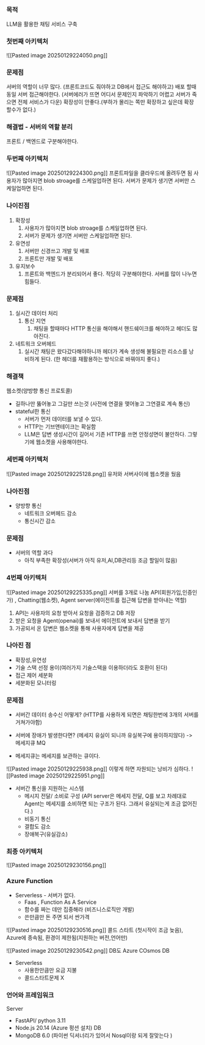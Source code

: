 ### 목적
LLM을 활용한 채팅 서비스 구축

### 첫번째 아키텍처
![[Pasted image 20250129224050.png]]
### 문제점 
서버의 역할이 너무 많다. (프론트코드도 줘야하고 DB에서 접근도 해야하고)
배포 할때 동일 서버 접근해야한다. (서버에러가 뜨면 어디서 문제인지 파악하기 어렵고 서버가 죽으면 전체 서비스가 다운)
확장성이 안좋다.(부하가 몰리는 쪽만 확장하고 싶은데 확장할수가 없다.)
### 해결법 - 서버의 역할 분리
프론트 / 백엔드로 구분해야한다.

### 두번째 아키텍처
![[Pasted image 20250129224300.png]]
프론트파일을 클라우드에 올려두면 됨
사용자가 많아지면 blob stroage를 스케일업하면 된다.
서버가 문제가 생기면 서버만 스케일업하면 된다.
### 나이진점
1. 확장성
	1. 사용자가 많아지면 blob stroage를 스케일업하면 된다.
	2. 서버가 문제가 생기면 서버만 스케일업하면 된다.
2. 유연성
	1. 서버만 신경쓰고 개발 및 배포
	2. 프론트만 개발 및 배포
3. 유지보수
	1. 프론트와 백엔드가 분리되어서 좋다. 적당히 구분해야한다.
	서버를 많이 나누면 힘들다.
### 문제점
1. 실시간 데이터 처리
	1. 통신 지연
		1. 채팅을 할때마다 HTTP 통신을 해야해서 핸드쉐이크를 해야하고 헤더도 많아진다. 
2. 네트워크 오버헤드
	1. 실시간 채팅은 왔다갔다해야하니까 헤더가 계속 생성해 불필요한 리소스를 낭비하게 된다. (한 헤더를 재활용하는 방식으로 바꿔야지 좋다.)


### 해결책
웹소켓(양방향 통신 프로토콜)
- 길하나만 뚫어놓고 그길만 쓰는것 (사전에 연결을 맺어놓고 그연결로 계속 통신)
- stateful한 통신
	- 서버가 먼저 데이터를 보낼 수 있다. 
	- HTTP는 기브앤테이크는 확실함
	- LLM은 답변 생성시간이 길어서 기존 HTTP를 쓰면 안정성면이 불안하다. 그렇기에 웹소켓을 사용해야한다.
### 세번째 아키텍처
![[Pasted image 20250129225128.png]]
유저와 서버사이에 웹소켓을 뒀음
### 나아진점
- 양방향 통신
	- 네트워크 오버헤드 감소
	- 통신시간 감소


### 문제점
- 서버의 역할 과다
	- 아직 부족한 확장성(서버가 아직 유저,AI,DB관리등 조금 할일이 많음)

### 4번째 아키텍처

![[Pasted image 20250129225335.png]]
서버를 3개로 나눔 
API(회원가입,인증인가) , Chatting(웹소켓), Agent server(에이전트를 접근해 답변을 받아내는 역할)

1. API는 사용자의 요청 받아서 요청을 검증하고 DB 저장
2. 받은 요청을 Agent(openai)를 보내서 에이전트에 보내서 답변을 받기
3. 가공되서 온 답변은 웹소켓을 통해 사용자에게 답변을 제공


### 나아진 점
- 확장성,유연성
- 기술 스택 선정 용이(여러가지 기술스택을 이용하더라도 호환이 된다)
- 접근 제어 세분화
- 세분화된 모니터링

### 문제점
- 서버간 데이터 송수신 어떻게? (HTTP를 사용하게 되면은 채팅한번에 3개의 서버를 거쳐가야함)
- 서버에 장애가 발생한다면? (메세지 유실이 되니까 유실복구에 용이하지않다) -> 메세지큐 MQ

- 메세지큐는 메세지를 보관하는 큐이다.

![[Pasted image 20250129225938.png]]
이렇게 하면 자원되는 낭비가 심하다.
![[Pasted image 20250129225951.png]]
- 서버간 통신을 지원하는 시스템
	- 메시지 전달/ 소비로 구성 (API server은 메세지 전달, Q를 보고 차례대로 Agent는 메세지를 소비하면 되는 구조가 된다. 그래서 유실되는게 조금 없어진다.)
	- 비동기 통신
	- 결합도 감소
	- 장애복구(유실감소)
### 최종 아키텍처
![[Pasted image 20250129230156.png]]



### Azure Function
- Serverless - 서버가 없다.
	- Faas , Function As A Service
	- 함수를 짜는 데만 집중해라 (비즈니스로직만 개발)
	- 쓴만큼만 돈 주면 되서 싼가격

![[Pasted image 20250129230516.png]]
콜드 스타트 (첫시작이 조금 늦음), Azure에 종속됨, 환경이 제한됨(지원하는 버전,언어만)

![[Pasted image 20250129230542.png]]
DB도 Azure COsmos DB
 - Serverless
	 - 사용한만큼만 요금 지불
	 - 콜드스타트문제 X


### 언어와 프레임워크
Server
- FastAPI/ python 3.11
- Node.js 20.14 (Azure 펑션 설치)
DB
- MongoDB 6.0 (파이썬 딕셔너리가 있어서 Nosql이랑 되게 잘맞는다 )